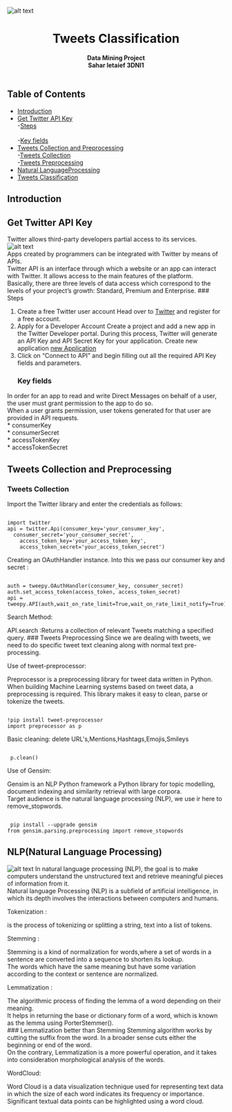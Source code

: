![alt text](https://media-exp1.licdn.com/dms/image/C4D0BAQGLbtKq3h4rnA/company-logo_200_200/0/1550065127463?e=2159024400&v=beta&t=L-UwZzZr5SPPC-Rr9PTSpD7UgAVJ5gjb5gFiaNwaWNE) 
<h1 align="center">Tweets Classification</h1>

<div align="center">
  <strong>Data Mining Project</strong>
</div>
<div align="center">
  <strong>Sahar letaief 3DNI1</strong>
</div>

<br />

## Table of Contents
- [Introduction](#Introduction)
- [Get Twitter API Key](#GetTwitterAPIKey)<br>
	-[Steps](#Steps)<br>	
	-[Key fields](#Keyfields)<br>
- [Tweets Collection and Preprocessing](#TweetsCollectionandPreprocessing)<br>
	-[Tweets Collection](#TweetsCollection)<br>
	-[Tweets Preprocessing](#TweetsPreprocessing)<br>
- [Natural LanguageProcessing](#NaturalLanguageProcessing)<br>
- [Tweets Classification](#TweetsClassification)<br>



## Introduction


## Get Twitter API Key
Twitter allows third-party developers partial access to its services.<br> ![alt text](https://cdn0.iconfinder.com/data/icons/twitter-ui-flat/48/Twitter_UI-02-512.png)<br>Apps created by programmers can be integrated with Twitter by means of APIs.<br>
Twitter API is an interface through which a website or an app can interact with Twitter. It allows access to the main features of the platform.<br>
Basically, there are three levels of data access which correspond to the levels of your project’s growth: Standard, Premium and Enterprise. 
	### Steps
1. Create a free Twitter user account
	Head over to  [Twitter](https://twitter.com) and register for a free account.
2. Apply for a Developer Account 
Create a project and add a new app in the Twitter Developer portal. 
During this process, Twitter will generate an API Key and API Secret Key for your application.
	Create new application [new Application](https://dev.twitter.com/apps/new)
3. Click on “Connect to API” and begin filling out all the required API Key fields and parameters.
	### Key fields
In order for an app to read and write Direct Messages on behalf of a user, the user must grant permission to the app to do so.<br> When a user grants permission, user tokens generated for that user are provided in API requests.<br>	
	  * consumerKey<br>
	  * consumerSecret<br>
	  * accessTokenKey<br>
	  * accessTokenSecret<br>
## Tweets Collection and Preprocessing
   ### Tweets Collection
<p>Import the Twitter library and enter the credentials as follows:</p>
<pre style="padding-top: 0;" tabindex="0"><code style="padding-top: 0;">
import twitter
api = twitter.Api(consumer_key='your_consumer_key',
  consumer_secret='your_consumer_secret',
    access_token_key='your_access_token_key',
    access_token_secret='your_access_token_secret')
</code></pre>
<p>Creating an OAuthHandler instance. Into this we pass our consumer key and secret :</p>
<pre style="padding-top: 0;" tabindex="0"><code style="padding-top: 0;">
auth = tweepy.OAuthHandler(consumer_key, consumer_secret)
auth.set_access_token(access_token, access_token_secret)
api = tweepy.API(auth,wait_on_rate_limit=True,wait_on_rate_limit_notify=True)
</code></pre>
<p>Search Method:</p>
	API.search :Returns a collection of relevant Tweets matching a specified query.
   ### Tweets Preprocessing
Since we are dealing with tweets, we need to do specific tweet text cleaning along with normal text pre-processing. 
<p>Use of tweet-preprocessor:</p>	
Preprocessor is a preprocessing library for tweet data written in Python.<br>When building Machine Learning systems based on tweet data, a preprocessing is required. 
This library makes it easy to clean, parse or tokenize the tweets.

<pre style="padding-top: 0;" tabindex="0"><code style="padding-top: 0;">
!pip install tweet-preprocessor
import preprocessor as p
</code></pre>
Basic cleaning: delete URL's,Mentions,Hashtags,Emojis,Smileys
<pre style="padding-top: 0;" tabindex="0"><code style="padding-top: 0;">
 p.clean()
</code></pre> 
<p>Use of Gensim:</p>
Gensim is an NLP Python framework a Python library for topic modelling, document indexing and similarity retrieval with large corpora. <br>
Target audience is the natural language processing (NLP), we use ir here to remove_stopwords.
<pre style="padding-top: 0;" tabindex="0"><code style="padding-top: 0;">
 pip install --upgrade gensim
from gensim.parsing.preprocessing import remove_stopwords
</code></pre>

## NLP(Natural Language Processing)
![alt text](https://canopylab.com/wp-content/uploads/2019/11/shutterstock_1455391502-2.jpg)
In natural language processing (NLP), the goal is to make computers understand the unstructured text and retrieve meaningful pieces
of information from it. <br>Natural language Processing (NLP) 
is a subfield of artificial intelligence, in which its depth involves the interactions between computers and humans. <br>
<p>Tokenization : </p> is the process of tokenizing or splitting a string, text into a list of tokens.
<p>Stemming :</p> Stemming is a kind of normalization for words,where a set of words in a sentence are converted into a sequence to shorten its lookup. <br>
The words which have the same meaning but have some variation according to the context or sentence are normalized.
<p>Lemmatization :</p> The algorithmic process of finding the lemma of a word depending on their meaning.<br>
It helps in returning the base or dictionary form of a word, which is known as the lemma using PorterStemmer().<br>
   ### Lemmatization better than Stemming
Stemming algorithm works by cutting the suffix from the word. In a broader sense cuts either the beginning or end of the word.<br>
On the contrary, Lemmatization is a more powerful operation, and it takes into consideration morphological analysis of the words.
<p>WordCloud:</p> Word Cloud is a data visualization technique used for representing text data in which the size of each word indicates its frequency or importance.<br>
Significant textual data points can be highlighted using a word cloud.
